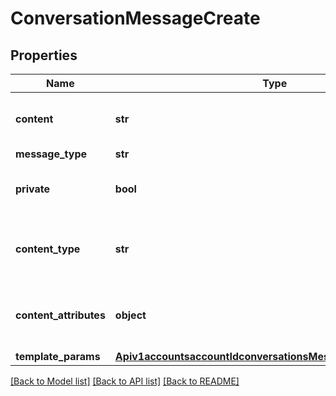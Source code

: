# ConversationMessageCreate

## Properties
Name | Type | Description | Notes
------------ | ------------- | ------------- | -------------
**content** | **str** | The content of the message | 
**message_type** | **str** |  | [optional] 
**private** | **bool** | Flag to identify if it is a private note | [optional] 
**content_type** | **str** | if you want to create custom message types | [optional] 
**content_attributes** | **object** | attributes based on your content type | [optional] 
**template_params** | [**Apiv1accountsaccountIdconversationsMessageTemplateParams**](Apiv1accountsaccountIdconversationsMessageTemplateParams.md) |  | [optional] 

[[Back to Model list]](../README.md#documentation-for-models) [[Back to API list]](../README.md#documentation-for-api-endpoints) [[Back to README]](../README.md)

